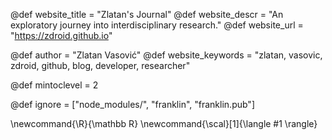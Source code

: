 <!--
Add here global page variables to use throughout your
website.
The website_* must be defined for the RSS to work
-->
@def website_title = "Zlatan's Journal"
@def website_descr = "An exploratory journey into interdisciplinary research."
@def website_url   = "https://zdroid.github.io"

@def author = "Zlatan Vasović"
@def website_keywords = "zlatan, vasovic, zdroid, github, blog, developer, researcher"

@def mintoclevel = 2

<!--
Add here files or directories that should be ignored by Franklin, otherwise
these files might be copied and, if markdown, processed by Franklin which
you might not want. Indicate directories by ending the name with a `/`.
-->
@def ignore = ["node_modules/", "franklin", "franklin.pub"]

<!--
Add here global latex commands to use throughout your
pages. It can be math commands but does not need to be.
For instance:
* \newcommand{\phrase}{This is a long phrase to copy.}
-->
\newcommand{\R}{\mathbb R}
\newcommand{\scal}[1]{\langle #1 \rangle}
